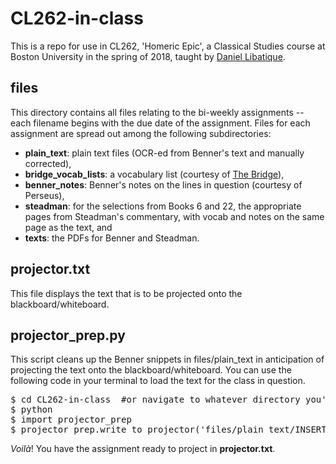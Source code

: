 # CL262-in-class

This is a repo for use in CL262, 'Homeric Epic', a Classical Studies course at Boston University in the spring of 2018, taught by [Daniel Libatique](https://twitter.com/DLibatique10).

## files
This directory contains all files relating to the bi-weekly assignments -- each filename begins with the due date of the assignment. Files for each assignment are spread out among the following subdirectories:
* **plain_text**: plain text files (OCR-ed from Benner's text and manually corrected),
* **bridge_vocab_lists**: a vocabulary list (courtesy of [The Bridge](http://bridge.haverford.edu)),
* **benner_notes**: Benner's notes on the lines in question (courtesy of Perseus),
* **steadman**: for the selections from Books 6 and 22, the appropriate pages from Steadman's commentary, with vocab and notes on the same page as the text, and
* **texts**: the PDFs for Benner and Steadman.

## projector.txt
This file displays the text that is to be projected onto the blackboard/whiteboard.

## projector_prep.py
This script cleans up the Benner snippets in files/plain_text in anticipation of projecting the text onto the blackboard/whiteboard. You can use the following code in your terminal to load the text for the class in question.

<pre>
$ cd CL262-in-class  #or navigate to whatever directory you've cloned this repo into
$ python  
$ import projector_prep  
$ projector_prep.write_to_projector('files/plain_text/INSERT FILENAME HERE')
</pre>

*Voilà*! You have the assignment ready to project in **projector.txt**.